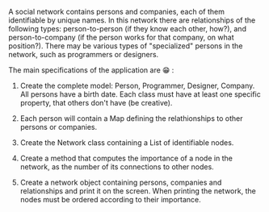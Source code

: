 A social network contains persons and companies, each of them identifiable by unique names.
In this network there are relationships of the following types: person-to-person (if they know each other, how?), and person-to-company (if the person works for that company, on what position?).
There may be various types of "specialized" persons in the network, such as programmers or designers.

The main specifications of the application are :grin: :

  1. Create the complete model: Person, Programmer, Designer, Company. All persons have a birth date. Each class must have at least one specific property, that others don't have (be creative).
  
  2. Each person will contain a Map defining the relathionships to other persons or companies.
  
  3. Create the Network class containing a List of identifiable nodes.
  
  4. Create a method that computes the importance of a node in the network, as the number of its connections to other nodes.

  5. Create a network object containing persons, companies and relationships and print it on the screen. When printing the network, the nodes must be ordered according to their importance.
